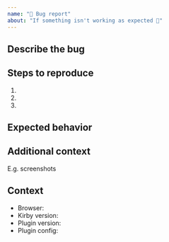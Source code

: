 ```yaml
---
name: "🐛 Bug report"
about: "If something isn't working as expected 🤬"
---
```


## Describe the bug

## Steps to reproduce

1.
1.
1.

## Expected behavior

## Additional context

E.g. screenshots

## Context

- Browser:
- Kirby version:
- Plugin version:
- Plugin config: